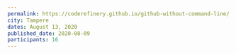 ```yaml
---
permalink: https://coderefinery.github.io/github-without-command-line/
city: Tampere
dates: August 13, 2020
published_date: 2020-08-09
participants: 16
---
```

